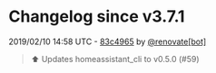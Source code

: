 # Changelog since v3.7.1

2019/02/10 14:58 UTC - [83c4965](https://github.com/hassio-addons/addon-ssh/commit/83c4965693fab15d16222639d302243e311bf41b) by [@renovate[bot]](https://github.com/apps/renovate)
> :arrow_up: Updates homeassistant_cli to v0.5.0 (#59) 

